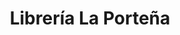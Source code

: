 ---
title: "Librería La Porteña"
url: /bahia-blanca/libreria-la-portena/
shop: material de oficina
---